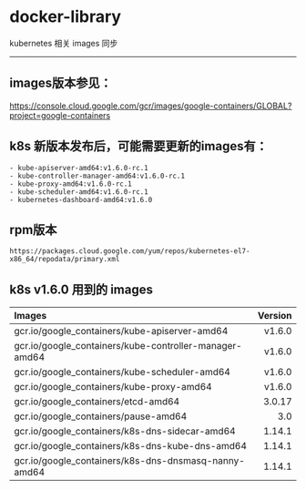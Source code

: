 # docker-library

kubernetes 相关 images 同步

--------------------------------------------------------------------------------

## images版本参见：

<https://console.cloud.google.com/gcr/images/google-containers/GLOBAL?project=google-containers>

## k8s 新版本发布后，可能需要更新的images有：

```
- kube-apiserver-amd64:v1.6.0-rc.1
- kube-controller-manager-amd64:v1.6.0-rc.1
- kube-proxy-amd64:v1.6.0-rc.1
- kube-scheduler-amd64:v1.6.0-rc.1
- kubernetes-dashboard-amd64:v1.6.0
```

## rpm版本

```
https://packages.cloud.google.com/yum/repos/kubernetes-el7-x86_64/repodata/primary.xml
```


## k8s v1.6.0 用到的 images


|                          Images                        | Version |
|                           :--                          |   --:  |
| gcr.io/google_containers/kube-apiserver-amd64          | v1.6.0 |
| gcr.io/google_containers/kube-controller-manager-amd64 | v1.6.0 |
| gcr.io/google_containers/kube-scheduler-amd64          | v1.6.0 |
| gcr.io/google_containers/kube-proxy-amd64              | v1.6.0 |
| gcr.io/google_containers/etcd-amd64                    | 3.0.17 |
| gcr.io/google_containers/pause-amd64                   | 3.0 |
| gcr.io/google_containers/k8s-dns-sidecar-amd64         | 1.14.1 |
| gcr.io/google_containers/k8s-dns-kube-dns-amd64        | 1.14.1 |
| gcr.io/google_containers/k8s-dns-dnsmasq-nanny-amd64   | 1.14.1 |
